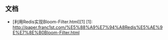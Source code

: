 ## 文档
- [利用Redis实现Bloom-Filter.html][1]
[1]: http://paper.franc1st.com/%E5%88%A9%E7%94%A8Redis%E5%AE%9E%E7%8E%B0Bloom-Filter.html
